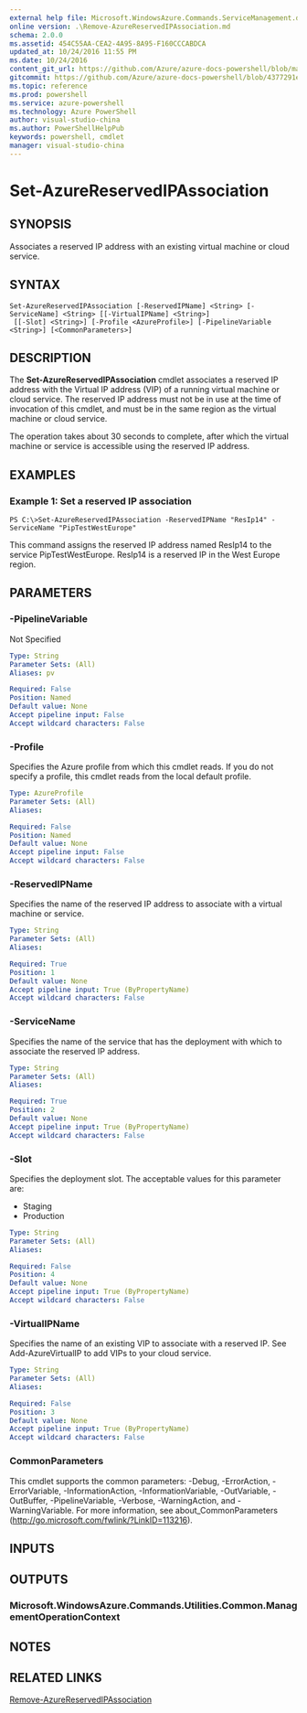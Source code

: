 ```yaml
---
external help file: Microsoft.WindowsAzure.Commands.ServiceManagement.dll-Help.xml
online version: .\Remove-AzureReservedIPAssociation.md
schema: 2.0.0
ms.assetid: 454C55AA-CEA2-4A95-8A95-F160CCCABDCA
updated_at: 10/24/2016 11:55 PM
ms.date: 10/24/2016
content_git_url: https://github.com/Azure/azure-docs-powershell/blob/master/azureps-cmdlets-docs/ServiceManagement/Azure.Service/v0.9.8/Set-AzureReservedIPAssociation.md
gitcommit: https://github.com/Azure/azure-docs-powershell/blob/4377291ee360e58e2c1c5d644155daf6a0279055/azureps-cmdlets-docs/ServiceManagement/Azure.Service/v0.9.8/Set-AzureReservedIPAssociation.md
ms.topic: reference
ms.prod: powershell
ms.service: azure-powershell
ms.technology: Azure PowerShell
author: visual-studio-china
ms.author: PowerShellHelpPub
keywords: powershell, cmdlet
manager: visual-studio-china
---
```


# Set-AzureReservedIPAssociation

## SYNOPSIS
Associates a reserved IP address with an existing virtual machine or cloud service.

## SYNTAX

```
Set-AzureReservedIPAssociation [-ReservedIPName] <String> [-ServiceName] <String> [[-VirtualIPName] <String>]
 [[-Slot] <String>] [-Profile <AzureProfile>] [-PipelineVariable <String>] [<CommonParameters>]
```

## DESCRIPTION
The **Set-AzureReservedIPAssociation** cmdlet associates a reserved IP address with the Virtual IP address (VIP) of a running virtual machine or cloud service.
The reserved IP address must not be in use at the time of invocation of this cmdlet, and must be in the same region as the virtual machine or cloud service.

The operation takes about 30 seconds to complete, after which the virtual machine or service is accessible using the reserved IP address.

## EXAMPLES

### Example 1: Set a reserved IP association
```
PS C:\>Set-AzureReservedIPAssociation -ReservedIPName "ResIp14" -ServiceName "PipTestWestEurope"
```

This command assigns the reserved IP address named ResIp14 to the service PipTestWestEurope.
ResIp14 is a reserved IP in the West Europe region.

## PARAMETERS

### -PipelineVariable
Not Specified

```yaml
Type: String
Parameter Sets: (All)
Aliases: pv

Required: False
Position: Named
Default value: None
Accept pipeline input: False
Accept wildcard characters: False
```

### -Profile
Specifies the Azure profile from which this cmdlet reads.
If you do not specify a profile, this cmdlet reads from the local default profile.

```yaml
Type: AzureProfile
Parameter Sets: (All)
Aliases: 

Required: False
Position: Named
Default value: None
Accept pipeline input: False
Accept wildcard characters: False
```

### -ReservedIPName
Specifies the name of the reserved IP address to associate with a virtual machine or service.

```yaml
Type: String
Parameter Sets: (All)
Aliases: 

Required: True
Position: 1
Default value: None
Accept pipeline input: True (ByPropertyName)
Accept wildcard characters: False
```

### -ServiceName
Specifies the name of the service that has the deployment with which to associate the reserved IP address.

```yaml
Type: String
Parameter Sets: (All)
Aliases: 

Required: True
Position: 2
Default value: None
Accept pipeline input: True (ByPropertyName)
Accept wildcard characters: False
```

### -Slot
Specifies the deployment slot.
The acceptable values for this parameter are:

- Staging
- Production

```yaml
Type: String
Parameter Sets: (All)
Aliases: 

Required: False
Position: 4
Default value: None
Accept pipeline input: True (ByPropertyName)
Accept wildcard characters: False
```

### -VirtualIPName
Specifies the name of an existing VIP to associate with a reserved IP.
See Add-AzureVirtualIP to add VIPs to your cloud service.

```yaml
Type: String
Parameter Sets: (All)
Aliases: 

Required: False
Position: 3
Default value: None
Accept pipeline input: True (ByPropertyName)
Accept wildcard characters: False
```

### CommonParameters
This cmdlet supports the common parameters: -Debug, -ErrorAction, -ErrorVariable, -InformationAction, -InformationVariable, -OutVariable, -OutBuffer, -PipelineVariable, -Verbose, -WarningAction, and -WarningVariable. For more information, see about_CommonParameters (http://go.microsoft.com/fwlink/?LinkID=113216).

## INPUTS

## OUTPUTS

### Microsoft.WindowsAzure.Commands.Utilities.Common.ManagementOperationContext

## NOTES

## RELATED LINKS

[Remove-AzureReservedIPAssociation](xref:ServiceManagement/Azure.Service/v0.9.8/Remove-AzureReservedIPAssociation.md)



